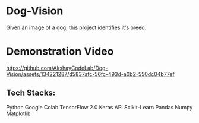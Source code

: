 # Dog-Vision
Given an image of a dog, this project identifies it's breed.

# Demonstration Video

https://github.com/AkshayCodeLab/Dog-Vision/assets/134221287/d5837afc-56fc-493d-a0b2-550dc04b77ef


## Tech Stacks:
Python
Google Colab
TensorFlow 2.0
Keras API
Scikit-Learn
Pandas
Numpy
Matplotlib


